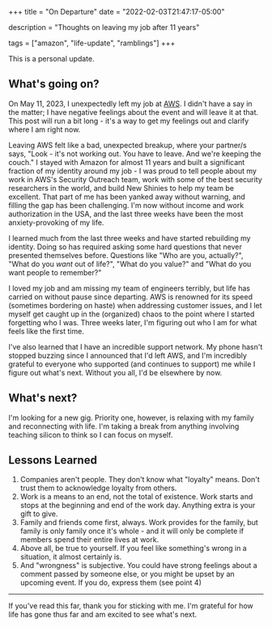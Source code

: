 +++
title = "On Departure" date = "2022-02-03T21:47:17-05:00"

description = "Thoughts on leaving my job after 11 years"

tags = ["amazon", "life-update", "ramblings"] 
+++

This is a personal update.

## What's going on?

On May 11, 2023, I unexpectedly left my job at [AWS](https://aws.amazon.com). I didn't have a say in the matter; I have negative feelings about the event and will leave it at that. This post will run a bit long - it's a way to get my feelings out and clarify where I am right now.

Leaving AWS felt like a bad, unexpected breakup, where your partner/s says, "Look - it's not working out. You have to leave. And we're keeping the couch." I stayed with Amazon for almost 11 years and built a significant fraction of my identity around my job - I was proud to tell people about my work in AWS's Security Outreach team, work with some of the best security researchers in the world, and build New Shinies to help my team be excellent. That part of me has been yanked away without warning, and filling the gap has been challenging. I'm now without income and work authorization in the USA, and the last three weeks have been the most anxiety-provoking of my life.

I learned much from the last three weeks and have started rebuilding my identity. Doing so has required asking some hard questions that never presented themselves before. Questions like "Who are you, actually?", "What do you _want_ out of life?", "What do you value?" and "What do you want people to remember?"

 I loved my job and am missing my team of engineers terribly, but life has carried on without pause since departing. AWS is renowned for its speed (sometimes bordering on haste) when addressing customer issues, and I let myself get caught up in the (organized) chaos to the point where I started forgetting who I was. Three weeks later, I'm figuring out who I am for what feels like the first time. 

I've also learned that I have an incredible support network. My phone hasn't stopped buzzing since I announced that I'd left AWS, and I'm incredibly grateful to everyone who supported (and continues to support) me while I figure out what's next. Without you all, I'd be elsewhere by now.

## What's next?

I'm looking for a new gig. Priority one, however, is relaxing with my family and reconnecting with life. I'm taking a break from anything involving teaching silicon to think so I can focus on myself.

## Lessons Learned

1. Companies aren't people. They don't know what "loyalty" means. Don't trust them to acknowledge loyalty from others.
2. Work is a means to an end, not the total of existence. Work starts and stops at the beginning and end of the work day. Anything extra is your gift to give.
3. Family and friends come first, always. Work provides for the family, but family is only family once it's whole - and it will only be complete if members spend their entire lives at work.
4. Above all, be true to yourself. If you feel like something's wrong in a situation, it almost certainly is.
5. And "wrongness" is subjective. You could have strong feelings about a comment passed by someone else, or you might be upset by an upcoming event. If you do, express them (see point 4)

---

If you've read this far, thank you for sticking with me. I'm grateful for how life has gone thus far and am excited to see what's next. 
